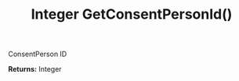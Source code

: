 ﻿---
uid: crmscript_ref_NSConsentPerson_GetConsentPersonId
title: Integer GetConsentPersonId()
intellisense: NSConsentPerson.GetConsentPersonId
keywords: NSConsentPerson, GetConsentPersonId
so.topic: reference
---

ConsentPerson ID

**Returns:** Integer


